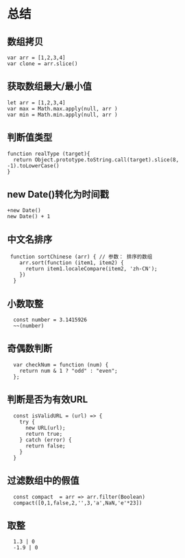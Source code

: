 ﻿# 总结  

## 数组拷贝

```
var arr = [1,2,3,4]
var clone = arr.slice()
```

## 获取数组最大/最小值

```
let arr = [1,2,3,4]
var max = Math.max.apply(null, arr )
var min = Math.min.apply(null, arr )
```

## 判断值类型

```
function realType (target){
  return Object.prototype.toString.call(target).slice(8, -1).toLowerCase()
}
```

## new Date()转化为时间戳

```
+new Date()
new Date() + 1 
```

## 中文名排序
```
 function sortChinese (arr) { // 参数： 排序的数组
    arr.sort(function (item1, item2) {
      return item1.localeCompare(item2, 'zh-CN');
    })
  }
  ```

  ## 小数取整
  ```
    const number = 3.1415926
    ~~(number)
  ```

  ## 奇偶数判断

  ```
    var checkNum = function (num) {
      return num & 1 ? "odd" : "even";
    };
  ```

  ## 判断是否为有效URL
  
  ```
    const isValidURL = (url) => {
      try {
        new URL(url);
        return true;
      } catch (error) {
        return false;
      }
    }
  ```

  ## 过滤数组中的假值
  ```
    const compact  = arr => arr.filter(Boolean)
    compact([0,1,false,2,'',3,'a',NaN,'e'*23])
  ```

  ## 取整
  ```
    1.3 | 0 
    -1.9 | 0
  ```